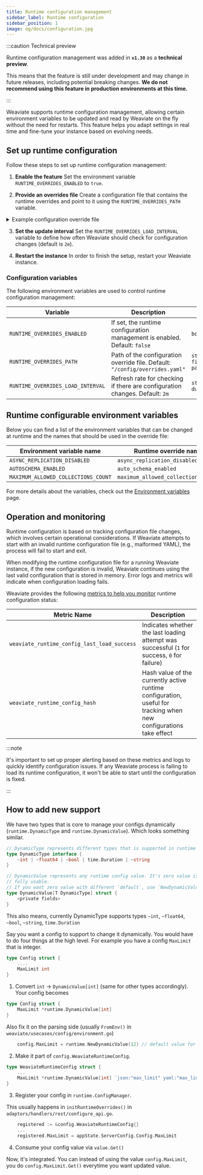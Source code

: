 ```yaml
---
title: Runtime configuration management
sidebar_label: Runtime configuration
sidebar_position: 1
image: og/docs/configuration.jpg
---
```


:::caution Technical preview

Runtime configuration management was added in **`v1.30`** as a **technical preview**.
<br/>

This means that the feature is still under development and may change in future releases, including potential breaking changes.
**We do not recommend using this feature in production environments at this time.**

:::

Weaviate supports runtime configuration management, allowing certain environment variables to be updated and read by Weaviate on the fly without the need for restarts. This feature helps you adapt settings in real time and fine-tune your instance based on evolving needs.

## Set up runtime configuration

Follow these steps to set up runtime configuration management:

1. **Enable the feature**
   Set the environment variable `RUNTIME_OVERRIDES_ENABLED` to `true`.

2. **Provide an overrides file**
   Create a configuration file that contains the runtime overrides and point to it using the `RUNTIME_OVERRIDES_PATH` variable.

<details>
  <summary>Example configuration override file</summary>

```yaml title="overrides.yaml"
maximum_allowed_collections_count: 8
auto_schema_enabled: true
async_replication_disabled: false
```

</details>

3. **Set the update interval**
   Set the `RUNTIME_OVERRIDES_LOAD_INTERVAL` variable to define how often Weaviate should check for configuration changes (default is `2m`).

4. **Restart the instance**
   In order to finish the setup, restart your Weaviate instance.

### Configuration variables

The following environment variables are used to control runtime configuration management:

| Variable                          | Description                                                                  | Type                 |
| --------------------------------- | ---------------------------------------------------------------------------- | -------------------- |
| `RUNTIME_OVERRIDES_ENABLED`       | If set, the runtime configuration management is enabled. Default: `false`    | `boolean`            |
| `RUNTIME_OVERRIDES_PATH`          | Path of the configuration override file. Default: `"/config/overrides.yaml"` | `string - file path` |
| `RUNTIME_OVERRIDES_LOAD_INTERVAL` | Refresh rate for checking if there are configuration changes. Default: `2m`  | `string - duration`  |

## Runtime configurable environment variables

Below you can find a list of the environment variables that can be changed at runtime and the names that should be used in the override file:

| Environment variable name           | Runtime override name               |
| ----------------------------------- | ----------------------------------- |
| `ASYNC_REPLICATION_DISABLED`        | `async_replication_disabled`        |
| `AUTOSCHEMA_ENABLED`                | `auto_schema_enabled`               |
| `MAXIMUM_ALLOWED_COLLECTIONS_COUNT` | `maximum_allowed_collections_count` |

For more details about the variables, check out the [Environment variables](./index.md) page.

## Operation and monitoring

Runtime configuration is based on tracking configuration file changes, which involves certain operational considerations.
If Weaviate attempts to start with an invalid runtime configuration file (e.g., malformed YAML), the process will fail to start and exit.

When modifying the runtime configuration file for a running Weaviate instance, if the new configuration is invalid, Weaviate continues using the last valid configuration that is stored in memory. Error logs and metrics will indicate when configuration loading fails.

Weaviate provides the following [metrics to help you monitor](../../configuration/monitoring.md) runtime configuration status:

| Metric Name                                 | Description                                                                                                       |
| ------------------------------------------- | ----------------------------------------------------------------------------------------------------------------- |
| `weaviate_runtime_config_last_load_success` | Indicates whether the last loading attempt was successful (`1` for success, `0` for failure)                      |
| `weaviate_runtime_config_hash`              | Hash value of the currently active runtime configuration, useful for tracking when new configurations take effect |

:::note

It's important to set up proper alerting based on these metrics and logs to quickly identify configuration issues. If any Weaviate process is failing to load its runtime configuration, it won't be able to start until the configuration is fixed.

:::

## How to add new support

We have two types that is core to manage your configs dynamically (`runtime.DynamicType` and `runtime.DynamicValue`). Which looks something similar.

```go
// DynamicType represents different types that is supported in runtime configs
type DynamicType interface {
	~int | ~float64 | ~bool | time.Duration | ~string
}

// DynamicValue represents any runtime config value. It's zero value is
// fully usable.
// If you want zero value with different `default`, use `NewDynamicValue` constructor.
type DynamicValue[T DynamicType] struct {
	<private fields>
}

```
This also means, currently DynamicType supports types `~int`, `~float64`, `~bool`, `~string`, `time.Duration`

Say you want a config to support to change it dynamically. You would have to do four things at the high level. For example you have a config `MaxLimit` that is integer.

```go
type Config struct {
	....
	MaxLimit int
}
```

1. Convert `int` -> `DynamicValue[int]` (same for other types accordingly). Your config becomes

```go
type Config struct {
	MaxLimit *runtime.DynamicValue[int]
}
```

Also fix it on the parsing side (usually `FromEnv()` in `weaviate/usecases/config/environment.go`)
```go
	config.MaxLimit = runtime.NewDynamicValue(12) // default value for your config is `12`
```

2. Make it part of `config.WeaviateRuntimeConfig`.
```go
type WeaviateRuntimeConfig struct {
	...
	MaxLimit *runtime.DynamicValue[int] `json:"max_limit" yaml:"max_limit"`
}
```

3. Register your config in `runtime.ConfigManager`.

This usually happens in `initRuntimeOverrides()` in `adaptors/handlers/rest/configure_api.go`.
```go
	registered := &config.WeaviateRuntimeConfig{}
	...
	registered.MaxLimit = appState.ServerConfig.Config.MaxLimit

```

4. Consume your config value via `value.Get()`

Now, it's integrated. You can instead of using the value `config.MaxLimit`, you do `config.MaxLimit.Get()` everytime you want updated value.
